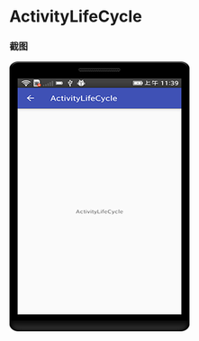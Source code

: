 # ActivityLifeCycle

### 截图
![截图](https://github.com/BruceAnda/HMAndroid/blob/master/screenshot/day06/pic/pic4.png)